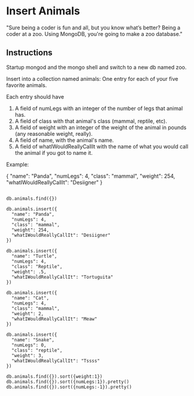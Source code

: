 # Insert Animals

"Sure being a coder is fun and all, but you know what’s better? Being a coder at a zoo. Using MongoDB, you're going to make a zoo database."

## Instructions

Startup mongod and the mongo shell and switch to a new db named zoo.

Insert into a collection named animals:
One entry for each of your five favorite animals.

Each entry should have
1. A field of numLegs with an integer of the number of legs that animal has.
2. A field of class with that animal's class (mammal, reptile, etc).
3. A field of weight with an integer of the weight of the animal in pounds (any reasonable weight, really).
4. A field of name, with the animal's name.
5. A field of whatIWouldReallyCallIt with the name of what you would call the animal if you got to name it.

Example:

{
  "name": "Panda",
  "numLegs": 4,
  "class": "mammal",
  "weight": 254,
  "whatIWouldReallyCallIt": "Desiigner"
}
```

db.animals.find({})

db.animals.insert({
  "name": "Panda",
  "numLegs": 4,
  "class": "mammal",
  "weight": 254,
  "whatIWouldReallyCallIt": "Desiigner"
})

db.animals.insert({
  "name": "Turtle",
  "numLegs": 4,
  "class": "Reptile",
  "weight": .5,
  "whatIWouldReallyCallIt": "Tortuguita"
})

db.animals.insert({
  "name": "Cat",
  "numLegs": 4,
  "class": "mammal",
  "weight": 2,
  "whatIWouldReallyCallIt": "Meaw"
})

db.animals.insert({
  "name": "Snake",
  "numLegs": 0,
  "class": "reptile",
  "weight": 3,
  "whatIWouldReallyCallIt": "Tssss"
})

db.animals.find({}).sort({weight:1})
db.animals.find({}).sort({numLegs:1}).pretty()
db.animals.find({}).sort({numLegs:-1}).pretty()